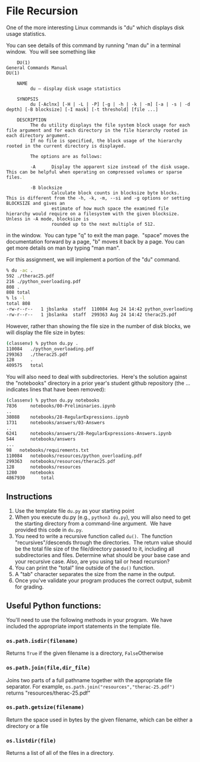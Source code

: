 # File Recursion

One of the more interesting Linux commands is "du" which displays disk usage statistics.

You can see details of this command by running "man du" in a terminal window.  You will see something like 
```text
    DU(1)                                                                General Commands Manual                                                                DU(1)
    
    NAME
         du – display disk usage statistics
    
    SYNOPSIS
         du [-Aclnx] [-H | -L | -P] [-g | -h | -k | -m] [-a | -s | -d depth] [-B blocksize] [-I mask] [-t threshold] [file ...]
    
    DESCRIPTION
         The du utility displays the file system block usage for each file argument and for each directory in the file hierarchy rooted in each directory argument.
         If no file is specified, the block usage of the hierarchy rooted in the current directory is displayed.
    
         The options are as follows:
    
         -A      Display the apparent size instead of the disk usage.  This can be helpful when operating on compressed volumes or sparse files.
    
         -B blocksize
                 Calculate block counts in blocksize byte blocks.  This is different from the -h, -k, -m, --si and -g options or setting BLOCKSIZE and gives an
                 estimate of how much space the examined file hierarchy would require on a filesystem with the given blocksize.  Unless in -A mode, blocksize is
                 rounded up to the next multiple of 512.
```
in the window.  You can type "q" to exit the man page.  "space" moves the documentation forward by a page, "b" moves it back by a page. You can get more details on man by typing "man man".

For this assignment, we will implement a portion of the "du" command. 
```bash
% du -ac .
592	./therac25.pdf
216	./python_overloading.pdf
808	.
808	total
% ls -l
total 808
-rw-r--r--   1 jbslanka  staff  110084 Aug 24 14:42 python_overloading.pdf
-rw-r--r--   1 jbslanka  staff  299363 Aug 24 14:42 therac25.pdf
```

However, rather than showing the file size in the number of disk blocks, 
we will display the file size in bytes:
```bash
(classenv) % python du.py .
110084 	 ./python_overloading.pdf
299363 	 ./therac25.pdf
128 	 .
409575 	 total
```

You will also need to deal with subdirectories.  Here's the solution against
the "notebooks" directory in a prior year's student github repository 
(the ... indicates lines that have been removed):
```bash
(classenv) % python du.py notebooks
7836 	 notebooks/00-Preliminaries.ipynb
..
38088 	 notebooks/28-RegularExpressions.ipynb
1731 	 notebooks/answers/03-Answers
..
6241 	 notebooks/answers/28-RegularExpressions-Answers.ipynb
544 	 notebooks/answers
...
98 	 notebooks/requirements.txt
110084 	 notebooks/resources/python_overloading.pdf
299363 	 notebooks/resources/therac25.pdf
128      notebooks/resources
1280 	 notebooks
4867930 	 total
```

## Instructions
1.  Use the template file `du.py` as your starting point
2.  When you execute du.py (e.g., `python3 du.py`), you will also need to 
    get the starting directory from a command-line argument.  We have provided 
    this code in `du.py`.
3.  You need to write a recursive function called `du()`.  The function 
    "recursives"/descends through the directories.  The return value should 
    be the total file size of the file/directory passed to it, including all
    subdirectories and files. Determine what should be your base case and your
    recursive case. Also, are you using tail or head recursion?
4.  You can print the "total" line outside of the `du()` function.
5.  A "tab" character separates the size from the name in the output.
6.  Once you've validate your program produces the correct output, submit for grading.

## Useful Python functions:
You'll need to use the following methods in your program.  We have included the appropriate import statements in the template file.

### `os.path.isdir(filename)`

Returns `True` if the given filename is a directory, `False`Otherwise

### `os.path.join(file,dir_file)`

Joins two parts of a full pathname together with the appropriate file separator. For example, `os.path.join("resources","therac-25.pdf")` returns "resources/therac-25.pdf"

### `os.path.getsize(filename)`

Return the space used in bytes by the given filename, which can be either a directory or a file

### `os.listdir(file)`

Returns a list of all of the files in a directory.